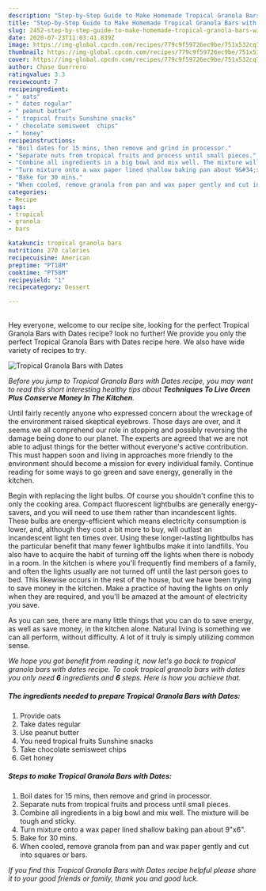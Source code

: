 ```yaml
---
description: "Step-by-Step Guide to Make Homemade Tropical Granola Bars with Dates"
title: "Step-by-Step Guide to Make Homemade Tropical Granola Bars with Dates"
slug: 2452-step-by-step-guide-to-make-homemade-tropical-granola-bars-with-dates
date: 2020-07-23T11:03:41.839Z
image: https://img-global.cpcdn.com/recipes/779c9f59726ec9be/751x532cq70/tropical-granola-bars-with-dates-recipe-main-photo.jpg
thumbnail: https://img-global.cpcdn.com/recipes/779c9f59726ec9be/751x532cq70/tropical-granola-bars-with-dates-recipe-main-photo.jpg
cover: https://img-global.cpcdn.com/recipes/779c9f59726ec9be/751x532cq70/tropical-granola-bars-with-dates-recipe-main-photo.jpg
author: Chase Guerrero
ratingvalue: 3.3
reviewcount: 7
recipeingredient:
- " oats"
- " dates regular"
- " peanut butter"
- " tropical fruits Sunshine snacks"
- " chocolate semisweet  chips"
- " honey"
recipeinstructions:
- "Boil dates for 15 mins, then remove and grind in processor."
- "Separate nuts from tropical fruits and process until small pieces."
- "Combine all ingredients in a big bowl and mix well. The mixture will be tough and sticky."
- "Turn mixture onto a wax paper lined shallow baking pan about 9&#34;x6&#34;."
- "Bake for 30 mins."
- "When cooled, remove granola from pan and wax paper gently and cut into squares or bars."
categories:
- Recipe
tags:
- tropical
- granola
- bars

katakunci: tropical granola bars 
nutrition: 270 calories
recipecuisine: American
preptime: "PT18M"
cooktime: "PT58M"
recipeyield: "1"
recipecategory: Dessert

---
```

<br>
Hey everyone, welcome to our recipe site, looking for the perfect Tropical Granola Bars with Dates recipe? look no further! We provide you only the perfect Tropical Granola Bars with Dates recipe here. We also have wide variety of recipes to try.
<br>


![Tropical Granola Bars with Dates](https://img-global.cpcdn.com/recipes/779c9f59726ec9be/751x532cq70/tropical-granola-bars-with-dates-recipe-main-photo.jpg)

<i>Before you jump to Tropical Granola Bars with Dates recipe, you may want to read this short interesting healthy tips about 
<strong>Techniques To Live Green Plus Conserve Money In The Kitchen</strong>.</i>
</br>

Until fairly recently anyone who expressed concern about the wreckage of the environment raised skeptical eyebrows. Those days are over, and it seems we all comprehend our role in stopping and possibly reversing the damage being done to our planet. The experts are agreed that we are not able to adjust things for the better without everyone's active contribution. This must happen soon and living in approaches more friendly to the environment should become a mission for every individual family. Continue reading for some ways to go green and save energy, generally in the kitchen.

Begin with replacing the light bulbs. Of course you shouldn't confine this to only the cooking area. Compact fluorescent lightbulbs are generally energy-savers, and you will need to use them rather than incandescent lights. These bulbs are energy-efficient which means electricity consumption is lower, and, although they cost a bit more to buy, will outlast an incandescent light ten times over. Using these longer-lasting lightbulbs has the particular benefit that many fewer lightbulbs make it into landfills. You also have to acquire the habit of turning off the lights when there is nobody in a room. In the kitchen is where you'll frequently find members of a family, and often the lights usually are not turned off until the last person goes to bed. This likewise occurs in the rest of the house, but we have been trying to save money in the kitchen. Make a practice of having the lights on only when they are required, and you'll be amazed at the amount of electricity you save.

As you can see, there are many little things that you can do to save energy, as well as save money, in the kitchen alone. Natural living is something we can all perform, without difficulty. A lot of it truly is simply utilizing common sense.


<i>We hope you got benefit from reading it, now let's go back to tropical granola bars with dates recipe. To cook tropical granola bars with dates you only need <strong>6</strong> ingredients and <strong>6</strong> steps. Here is how you achieve that.
</i>

##### The ingredients needed to prepare Tropical Granola Bars with Dates:

1. Provide  oats
1. Take  dates regular
1. Use  peanut butter
1. You need  tropical fruits Sunshine snacks
1. Take  chocolate semisweet  chips
1. Get  honey


##### Steps to make Tropical Granola Bars with Dates:

1. Boil dates for 15 mins, then remove and grind in processor.
1. Separate nuts from tropical fruits and process until small pieces.
1. Combine all ingredients in a big bowl and mix well. The mixture will be tough and sticky.
1. Turn mixture onto a wax paper lined shallow baking pan about 9&#34;x6&#34;.
1. Bake for 30 mins.
1. When cooled, remove granola from pan and wax paper gently and cut into squares or bars.


<i>If you find this Tropical Granola Bars with Dates recipe helpful please share it to your good friends or family, thank you and good luck.</i>
